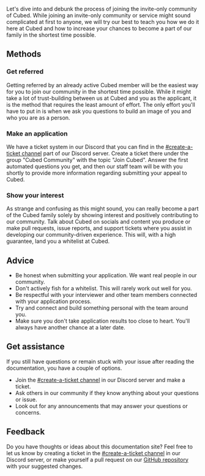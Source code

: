 Let's dive into and debunk the process of joining the invite-only community of Cubed. While joining an invite-only community or service might sound complicated at first to anyone, we will try our best to teach you how we do it here at Cubed and how to increase your chances to become a part of our family in the shortest time possible.
## Methods
### Get referred
Getting referred by an already active Cubed member will be the easiest way for you to join our community in the shortest time possible. While it might take a lot of trust-building between us at Cubed and you as the applicant, it is the method that requires the least amount of effort. The only effort you'll have to put in is when we ask you questions to build an image of you and who you are as a person.
### Make an application
We have a ticket system in our Discord that you can find in the [#create-a-ticket channel](https://discord.gg/rEzBArpASK) part of our Discord server. Create a ticket there under the group "Cubed Community" with the topic "Join Cubed". Answer the first automated questions you get, and then our staff team will be with you shortly to provide more information regarding submitting your appeal to Cubed.
### Show your interest
As strange and confusing as this might sound, you can really become a part of the Cubed family solely by showing interest and positively contributing to our community. Talk about Cubed on socials and content you produce or make pull requests, issue reports, and support tickets where you assist in developing our community-driven experience. This will, with a high guarantee, land you a whitelist at Cubed.
## Advice
- Be honest when submitting your application. We want real people in our community.
- Don't actively fish for a whitelist. This will rarely work out well for you.
- Be respectful with your interviewer and other team members connected with your application process.
- Try and connect and build something personal with the team around you.
- Make sure you don't take application results too close to heart. You'll always have another chance at a later date.
## Get assistance
If you still have questions or remain stuck with your issue after reading the documentation, you have a couple of options.

- Join the [#create-a-ticket channel](https://discord.gg/rEzBArpASK) in our Discord server and make a ticket.
- Ask others in our community if they know anything about your questions or issue.
- Look out for any announcements that may answer your questions or concerns.
## Feedback
Do you have thoughts or ideas about this documentation site? Feel free to let us know by creating a ticket in the [#create-a-ticket channel](https://discord.gg/rEzBArpASK) in our Discord server, or make yourself a pull request on our [GitHub repository](https://github.com/cubed-mc/cubed-wiki) with your suggested changes.